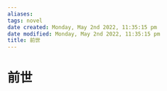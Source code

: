 ```yaml
---
aliases: 
tags: novel 
date created: Monday, May 2nd 2022, 11:35:15 pm
date modified: Monday, May 2nd 2022, 11:35:15 pm
title: 前世
---
```


# 前世